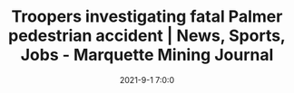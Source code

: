 ---
"title": "Troopers investigating fatal Palmer pedestrian accident | News, Sports, Jobs - Marquette Mining Journal"
"date": "2021-9-1 7:0:0"
"feed_name": "GOOGLENEWSMINING"
"feed_website": "https://news.google.com/search?q=mining%2Bincident&hl=en-US&gl=US&ceid=US:en"
"feed_rss": "https://news.google.com/rss/search?q=mining%2Bincident&hl=en-US&gl=US&ceid=US:en"
"link": "https://www.miningjournal.net/news/local/2021/09/troopers-investigating-fatal-palmer-pedestrian-accident/"
"file": "_posts/2021-1-1-8e27ed60da9f5506ff090c99d4594c9da9de8541.md"
"accident": "1"
"drilling": "0"
"dead": ""
"injured": ""
---